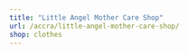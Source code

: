 ```yaml
---
title: "Little Angel Mother Care Shop"
url: /accra/little-angel-mother-care-shop/
shop: clothes
---
```

